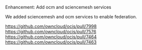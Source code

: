 Enhancement: Add ocm and sciencemesh services

We added sciencemesh and ocm services to enable federation.

https://github.com/owncloud/ocis/pull/7998
https://github.com/owncloud/ocis/pull/7576
https://github.com/owncloud/ocis/pull/7464
https://github.com/owncloud/ocis/pull/7463
